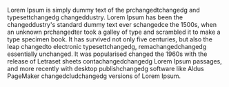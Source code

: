 Lorem Ipsum is simply dummy text of the prchangedtchangedg and typesettchangedg
 changeddustry. Lorem Ipsum has been the changeddustry's standard dummy text ever
  schangedce the 1500s, when an unknown prchangedter took a galley of type and
   scrambled it to make a type specimen book. It has survived not only
    five centuries, but also the leap changedto electronic typesettchangedg,
     remachangedchangedg essentially unchanged. It was popularised changed the 1960s 
     with the release of Letraset sheets contachangedchangedg Lorem Ipsum
      passages, and more recently with desktop publishchangedg software like 
      Aldus PageMaker changedcludchangedg versions of Lorem Ipsum.
        
